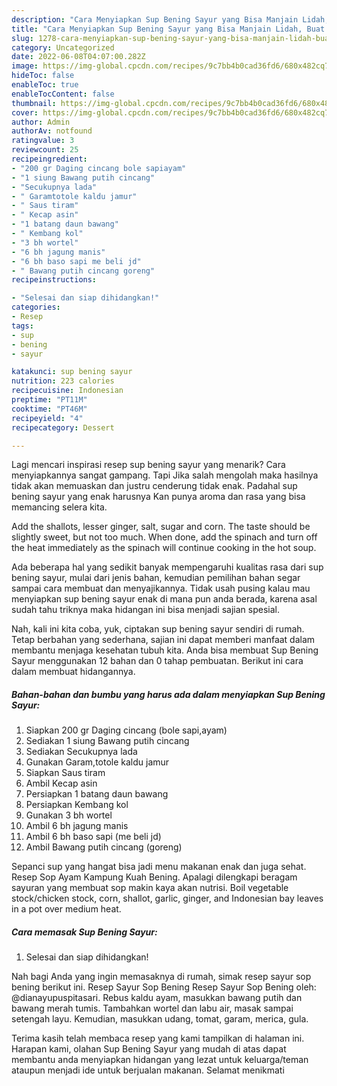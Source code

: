 ```yaml
---
description: "Cara Menyiapkan Sup Bening Sayur yang Bisa Manjain Lidah, Buat Buka Puasa Bikin Ngiler"
title: "Cara Menyiapkan Sup Bening Sayur yang Bisa Manjain Lidah, Buat Buka Puasa Bikin Ngiler"
slug: 1278-cara-menyiapkan-sup-bening-sayur-yang-bisa-manjain-lidah-buat-buka-puasa-bikin-ngiler
category: Uncategorized
date: 2022-06-08T04:07:00.282Z
image: https://img-global.cpcdn.com/recipes/9c7bb4b0cad36fd6/680x482cq70/sup-bening-sayur-foto-resep-utama.jpg
hideToc: false
enableToc: true
enableTocContent: false
thumbnail: https://img-global.cpcdn.com/recipes/9c7bb4b0cad36fd6/680x482cq70/sup-bening-sayur-foto-resep-utama.jpg
cover: https://img-global.cpcdn.com/recipes/9c7bb4b0cad36fd6/680x482cq70/sup-bening-sayur-foto-resep-utama.jpg
author: Admin
authorAv: notfound
ratingvalue: 3
reviewcount: 25
recipeingredient:
- "200 gr Daging cincang bole sapiayam"
- "1 siung Bawang putih cincang"
- "Secukupnya lada"
- " Garamtotole kaldu jamur"
- " Saus tiram"
- " Kecap asin"
- "1 batang daun bawang"
- " Kembang kol"
- "3 bh wortel"
- "6 bh jagung manis"
- "6 bh baso sapi me beli jd"
- " Bawang putih cincang goreng"
recipeinstructions:

- "Selesai dan siap dihidangkan!"
categories:
- Resep
tags:
- sup
- bening
- sayur

katakunci: sup bening sayur 
nutrition: 223 calories
recipecuisine: Indonesian
preptime: "PT11M"
cooktime: "PT46M"
recipeyield: "4"
recipecategory: Dessert

---
```



Lagi mencari inspirasi resep sup bening sayur yang menarik? Cara menyiapkannya sangat gampang. Tapi Jika salah mengolah maka hasilnya tidak akan memuaskan dan justru cenderung tidak enak. Padahal sup bening sayur yang enak harusnya Kan punya aroma dan rasa yang bisa memancing selera kita.


Add the shallots, lesser ginger, salt, sugar and corn. The taste should be slightly sweet, but not too much. When done, add the spinach and turn off the heat immediately as the spinach will continue cooking in the hot soup.

Ada beberapa hal yang sedikit banyak mempengaruhi kualitas rasa dari sup bening sayur, mulai dari jenis bahan, kemudian pemilihan bahan segar sampai cara membuat dan menyajikannya. Tidak usah pusing kalau mau menyiapkan sup bening sayur enak di mana pun anda berada, karena asal sudah tahu triknya maka hidangan ini bisa menjadi sajian spesial.


Nah, kali ini kita coba, yuk, ciptakan sup bening sayur sendiri di rumah. Tetap berbahan yang sederhana, sajian ini dapat memberi manfaat dalam membantu menjaga kesehatan tubuh kita. Anda bisa membuat Sup Bening Sayur menggunakan 12 bahan dan 0 tahap pembuatan. Berikut ini cara dalam membuat hidangannya.

<!--inarticleads1-->

##### Bahan-bahan dan bumbu yang harus ada dalam menyiapkan Sup Bening Sayur:

1. Siapkan 200 gr Daging cincang (bole sapi,ayam)
1. Sediakan 1 siung Bawang putih cincang
1. Sediakan Secukupnya lada
1. Gunakan  Garam,totole kaldu jamur
1. Siapkan  Saus tiram
1. Ambil  Kecap asin
1. Persiapkan 1 batang daun bawang
1. Persiapkan  Kembang kol
1. Gunakan 3 bh wortel
1. Ambil 6 bh jagung manis
1. Ambil 6 bh baso sapi (me beli jd)
1. Ambil  Bawang putih cincang (goreng)


Sepanci sup yang hangat bisa jadi menu makanan enak dan juga sehat. Resep Sop Ayam Kampung Kuah Bening. Apalagi dilengkapi beragam sayuran yang membuat sop makin kaya akan nutrisi. Boil vegetable stock/chicken stock, corn, shallot, garlic, ginger, and Indonesian bay leaves in a pot over medium heat. 

<!--inarticleads2-->

##### Cara memasak Sup Bening Sayur:


1. Selesai dan siap dihidangkan!

Nah bagi Anda yang ingin memasaknya di rumah, simak resep sayur sop bening berikut ini. Resep Sayur Sop Bening Resep Sayur Sop Bening oleh: @dianayupuspitasari. Rebus kaldu ayam, masukkan bawang putih dan bawang merah tumis. Tambahkan wortel dan labu air, masak sampai setengah layu. Kemudian, masukkan udang, tomat, garam, merica, gula. 

Terima kasih telah membaca resep yang kami tampilkan di halaman ini. Harapan kami, olahan Sup Bening Sayur yang mudah di atas dapat membantu anda menyiapkan hidangan yang lezat untuk keluarga/teman ataupun menjadi ide untuk berjualan makanan. Selamat menikmati
